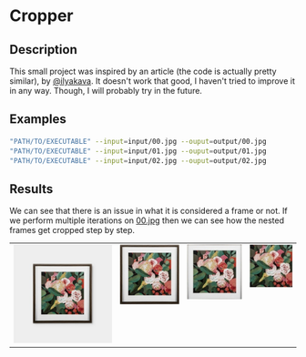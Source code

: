# Cropper 

## Description

This small project was inspired by an article (the code is actually pretty similar), by [@ilyakava](https://artsy.github.io/blog/2014/09/24/using-pattern-recognition-to-automatically-crop-framed-art/).
It doesn't work that good, I haven't tried to improve it in any way.
Though, I will probably try in the future.

## Examples

```bash
"PATH/TO/EXECUTABLE" --input=input/00.jpg --ouput=output/00.jpg 
"PATH/TO/EXECUTABLE" --input=input/01.jpg --ouput=output/01.jpg 
"PATH/TO/EXECUTABLE" --input=input/02.jpg --ouput=output/02.jpg 
```

## Results

We can see that there is an issue in what it is considered a frame or not.
If we perform multiple iterations on [00.jpg](input/00.jpg) then we can see how the nested frames get cropped step by step.

<table>
  <tr>
    <td valign="top"> <img src="input/00.jpg" alt="image">
    <td valign="top">  <img src="output/00.jpg" alt="image">
    <td valign="top">  <img src="output/02.jpg" alt="image">
    <td valign="top">  <img src="output/03.jpg" alt="image">
  </tr>
</table>
